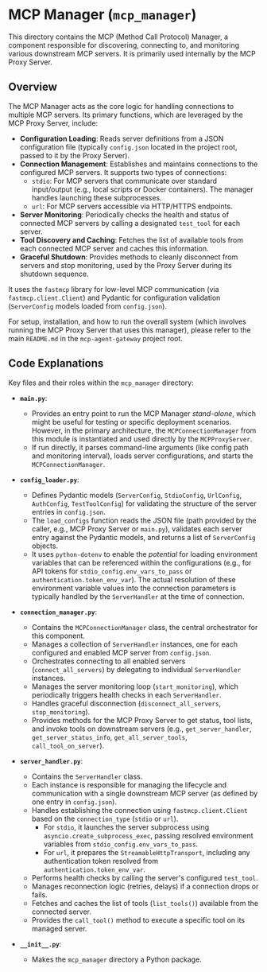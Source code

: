 # MCP Manager (`mcp_manager`)

This directory contains the MCP (Method Call Protocol) Manager, a component responsible for discovering, connecting to, and monitoring various downstream MCP servers. It is primarily used internally by the MCP Proxy Server.

## Overview

The MCP Manager acts as the core logic for handling connections to multiple MCP servers. Its primary functions, which are leveraged by the MCP Proxy Server, include:

-   **Configuration Loading**: Reads server definitions from a JSON configuration file (typically `config.json` located in the project root, passed to it by the Proxy Server).
-   **Connection Management**: Establishes and maintains connections to the configured MCP servers. It supports two types of connections:
    -   `stdio`: For MCP servers that communicate over standard input/output (e.g., local scripts or Docker containers). The manager handles launching these subprocesses.
    -   `url`: For MCP servers accessible via HTTP/HTTPS endpoints.
-   **Server Monitoring**: Periodically checks the health and status of connected MCP servers by calling a designated `test_tool` for each server.
-   **Tool Discovery and Caching**: Fetches the list of available tools from each connected MCP server and caches this information.
-   **Graceful Shutdown**: Provides methods to cleanly disconnect from servers and stop monitoring, used by the Proxy Server during its shutdown sequence.

It uses the `fastmcp` library for low-level MCP communication (via `fastmcp.client.Client`) and Pydantic for configuration validation (`ServerConfig` models loaded from `config.json`).

For setup, installation, and how to run the overall system (which involves running the MCP Proxy Server that uses this manager), please refer to the main `README.md` in the `mcp-agent-gateway` project root.

## Code Explanations

Key files and their roles within the `mcp_manager` directory:

-   **`main.py`**:
    -   Provides an entry point to run the MCP Manager *stand-alone*, which might be useful for testing or specific deployment scenarios. However, in the primary architecture, the `MCPConnectionManager` from this module is instantiated and used directly by the `MCPProxyServer`.
    -   If run directly, it parses command-line arguments (like config path and monitoring interval), loads server configurations, and starts the `MCPConnectionManager`.

-   **`config_loader.py`**:
    -   Defines Pydantic models (`ServerConfig`, `StdioConfig`, `UrlConfig`, `AuthConfig`, `TestToolConfig`) for validating the structure of the server entries in `config.json`.
    -   The `load_configs` function reads the JSON file (path provided by the caller, e.g., MCP Proxy Server or `main.py`), validates each server entry against the Pydantic models, and returns a list of `ServerConfig` objects.
    -   It uses `python-dotenv` to enable the *potential* for loading environment variables that can be referenced within the configurations (e.g., for API tokens for `stdio_config.env_vars_to_pass` or `authentication.token_env_var`). The actual resolution of these environment variable values into the connection parameters is typically handled by the `ServerHandler` at the time of connection.

-   **`connection_manager.py`**:
    -   Contains the `MCPConnectionManager` class, the central orchestrator for this component.
    -   Manages a collection of `ServerHandler` instances, one for each configured and enabled MCP server from `config.json`.
    -   Orchestrates connecting to all enabled servers (`connect_all_servers`) by delegating to individual `ServerHandler` instances.
    -   Manages the server monitoring loop (`start_monitoring`), which periodically triggers health checks in each `ServerHandler`.
    -   Handles graceful disconnection (`disconnect_all_servers`, `stop_monitoring`).
    -   Provides methods for the MCP Proxy Server to get status, tool lists, and invoke tools on downstream servers (e.g., `get_server_handler`, `get_server_status_info`, `get_all_server_tools`, `call_tool_on_server`).

-   **`server_handler.py`**:
    -   Contains the `ServerHandler` class.
    -   Each instance is responsible for managing the lifecycle and communication with a single downstream MCP server (as defined by one entry in `config.json`).
    -   Handles establishing the connection using `fastmcp.client.Client` based on the `connection_type` (`stdio` or `url`).
        -   For `stdio`, it launches the server subprocess using `asyncio.create_subprocess_exec`, passing resolved environment variables from `stdio_config.env_vars_to_pass`.
        -   For `url`, it prepares the `StreamableHttpTransport`, including any authentication token resolved from `authentication.token_env_var`.
    -   Performs health checks by calling the server's configured `test_tool`.
    -   Manages reconnection logic (retries, delays) if a connection drops or fails.
    -   Fetches and caches the list of tools (`list_tools()`) available from the connected server.
    -   Provides the `call_tool()` method to execute a specific tool on its managed server.

-   **`__init__.py`**:
    -   Makes the `mcp_manager` directory a Python package. 